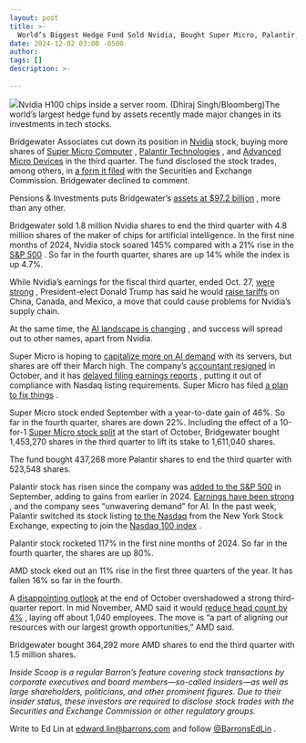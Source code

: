 ```yaml
---
layout: post
title: >-
  World’s Biggest Hedge Fund Sold Nvidia, Bought Super Micro, Palantir, and AMD
date: 2024-12-02 03:00 -0500
author: 
tags: []
description: >-
  
---
```

![](https://images.barrons.com/im-72987456?width=639&height=426)Nvidia H100 chips inside a server room.  (Dhiraj Singh/Bloomberg)The world’s largest hedge fund by assets recently made major changes in its investments in tech stocks.

Bridgewater Associates cut down its position in [Nvidia](/market-data/stocks/nvda?mod=article_chiclet) stock, buying more shares of [Super Micro Computer](/market-data/stocks/smci?mod=article_chiclet) , [Palantir Technologies](/market-data/stocks/pltr?mod=article_chiclet) , and [Advanced Micro Devices](/market-data/stocks/amd?mod=article_chiclet) in the third quarter. The fund disclosed the stock trades, among others, in [a form it filed](https://www.sec.gov/Archives/edgar/data/1350694/000117266124004671/xslForm13F_X02/infotable.xml) with the Securities and Exchange Commission. Bridgewater declined to comment.

Pensions & Investments puts Bridgewater’s [assets at \$97.2 billion](https://www.pionline.com/special-report-hedge-funds/bridgewater-retains-top-spot-largest-hedge-fund-despite-aum-sliding-23) , more than any other.

Bridgewater sold 1.8 million Nvidia shares to end the third quarter with 4.8 million shares of the maker of chips for artificial intelligence. In the first nine months of 2024, Nvidia stock soared 145% compared with a 21% rise in the [S&P 500](/market-data/indexes/spx?mod=article_chiclet) . So far in the fourth quarter, shares are up 14% while the index is up 4.7%.

While Nvidia’s earnings for the fiscal third quarter, ended Oct. 27, [were strong](https://www.barrons.com/articles/nvidia-nvda-stock-price-after-earnings-7266d3a7?mod=article_inline) , President-elect Donald Trump has said he would [raise tariffs](https://www.barrons.com/articles/nvidia-stock-price-tariffs-trump-c6c92f2d?mod=article_inline) on China, Canada, and Mexico, a move that could cause problems for Nvidia’s supply chain.

At the same time, the [AI landscape is changing](https://www.barrons.com/articles/ai-scaling-laws-chips-nvda-amd-intel-stock-prices-d20e96d8?mod=article_inline) , and success will spread out to other names, apart from Nvidia.

Super Micro is hoping to [capitalize more on AI demand](https://www.barrons.com/articles/super-micro-stock-smci-ai-47107415?mod=article_inline) with its servers, but shares are off their March high. The company’s [accountant resigned](https://www.barrons.com/articles/super-micro-stock-accountant-resigns-8bf276fe?mod=article_inline) in October, and it has [delayed filing earnings reports](https://www.barrons.com/articles/super-micro-stock-earnings-filing-delay-a8e0bbcd?mod=article_inline) , putting it out of compliance with Nasdaq listing requirements. Super Micro has filed [a plan to fix things](https://www.barrons.com/articles/super-micro-computer-stock-price-nasdaq-delisting-news-1b46ef9b?mod=article_inline) .

Super Micro stock ended September with a year-to-date gain of 46%. So far in the fourth quarter, shares are down 22%. Including the effect of a 10-for-1 [Super Micro stock split](https://www.barrons.com/articles/super-micro-stock-split-2053e314?mod=article_inline) at the start of October, Bridgewater bought 1,453,270 shares in the third quarter to lift its stake to 1,611,040 shares.

The fund bought 437,268 more Palantir shares to end the third quarter with 523,548 shares.

Palantir stock has risen since the company was [added to the S&P 500](https://www.barrons.com/articles/palantir-stock-price-sp500-vistra-05cae997?mod=article_inline) in September, adding to gains from earlier in 2024. [Earnings have been strong](https://www.barrons.com/articles/palantir-earnings-stock-price-dc33bc1e?mod=article_inline) , and the company sees “unwavering demand” for AI. In the past week, Palantir switched its stock listing [to the Nasdaq](https://www.barrons.com/articles/palantir-stock-price-nasdaq-nyse-52732751?mod=article_inline) from the New York Stock Exchange, expecting to join the [Nasdaq 100 index](/market-data/indexes/ndx?mod=article_chiclet) .

Palantir stock rocketed 117% in the first nine months of 2024. So far in the fourth quarter, the shares are up 80%.

AMD stock eked out an 11% rise in the first three quarters of the year. It has fallen 16% so far in the fourth.

A [disappointing outlook](https://www.barrons.com/articles/amd-earnings-stock-price-8122d159?mod=article_inline) at the end of October overshadowed a strong third-quarter report. In mid November, AMD said it would [reduce head count by 4%](https://www.wsj.com/tech/advanced-micro-devices-to-cut-global-headcount-by-4-9246d4ef?mod=article_inline) , laying off about 1,040 employees. The move is “a part of aligning our resources with our largest growth opportunities,” AMD said.

Bridgewater bought 364,292 more AMD shares to end the third quarter with 1.5 million shares.

*Inside Scoop is a regular Barron’s feature covering stock transactions by corporate executives and board members—so-called insiders—as well as large shareholders, politicians, and other prominent figures. Due to their insider status, these investors are required to disclose stock trades with the Securities and Exchange Commission or other regulatory groups.*

Write to Ed Lin at edward.lin@barrons.com and follow [@BarronsEdLin](https://twitter.com/BarronsEdLin) .

